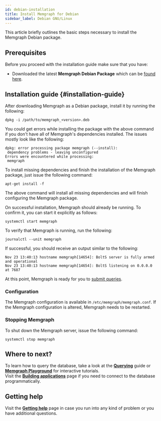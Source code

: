 ```yaml
---
id: debian-installation
title: Install Memgraph for Debian
sidebar_label: Debian GNU/Linux
---
```


This article briefly outlines the basic steps necessary to install the Memgraph Debian package.

## Prerequisites
Before you proceed with the installation guide make sure that you have:
* Downloaded the latest **Memgraph Debian Package** which can be [found here](https://memgraph.com/download/).

## Installation guide {#installation-guide}

After downloading Memgraph as a Debian package, install it by running the
following:

```
dpkg -i /path/to/memgraph_<version>.deb
```

You could get errors while installing the package with the above command if you
don't have all of Memgraph's dependencies installed. The issues mostly look
like the following:

```
dpkg: error processing package memgraph (--install):
 dependency problems - leaving unconfigured
Errors were encountered while processing:
 memgraph
```

To install missing dependencies and finish the installation of the Memgraph
package, just issue the following command:

```
apt-get install -f
```

The above command will install all missing dependencies and will finish
configuring the Memgraph package.

On successful installation, Memgraph should already be running. To
confirm it, you can start it explicitly as follows:

```
systemctl start memgraph
```

To verify that Memgraph is running, run the following:

```
journalctl --unit memgraph
```

If successful, you should receive an output similar to the following:

```
Nov 23 13:40:13 hostname memgraph[14654]: BoltS server is fully armed and operational
Nov 23 13:40:13 hostname memgraph[14654]: BoltS listening on 0.0.0.0 at 7687
```

At this point, Memgraph is ready for you to [submit queries](../querying/querying.md).

### Configuration
The Memgraph configuration is available in `/etc/memgraph/memgraph.conf`.
If the Memgraph configuration is altered, Memgraph needs to be restarted.

### Stopping Memgraph

To shut down the Memgraph server, issue the following command:

```
systemctl stop memgraph
```

## Where to next?

To learn how to query the database, take a look at the **[Querying](../querying/querying.md)** guide or **[Memgraph Playground](https://playground.memgraph.com/)** for interactive tutorials.<br/>
Visit the **[Building applications](/getting-started/connecting-applications/connecting-applications.md)** page if you need to 
connect to the database programmatically.

## Getting help

Visit the **[Getting help](../../getting-help/getting-help.md)** page in case you run into any kind of problem or you have additional questions.
